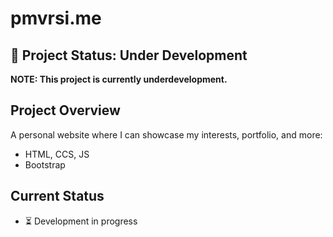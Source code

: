 # pmvrsi.me

## 🚧 Project Status: Under Development
**NOTE: This project is currently underdevelopment.**

## Project Overview
A personal website where I can showcase my interests, portfolio, and more:
- HTML, CCS, JS
- Bootstrap

## Current Status
- ⏳ Development in progress


